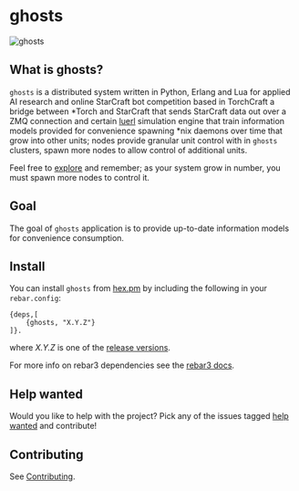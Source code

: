 # ghosts
![ghosts](https://unixtitan.net/images/cherries-clipart-pacman-6.png)
## What is ghosts?

`ghosts` is a distributed system written in Python, Erlang and Lua for applied AI research and online StarCraft bot competition based in TorchCraft a bridge between *Torch and StarCraft that sends StarCraft data out over a ZMQ connection and certain [luerl](https://luerl.org) simulation engine that train information models provided for convenience spawning *nix daemons over time that grow into other units; nodes provide granular unit control with in `ghosts` clusters, spawn more nodes to allow control of additional units.

Feel free to [explore](https://github.com/spacebeam) and remember; as your system grow in number, you must spawn more nodes to control it.

## Goal 
The goal of `ghosts` application is to provide up-to-date information models for convenience consumption.

## Install

You can install `ghosts` from [hex.pm](https://hex.pm/packages/ghosts) by including the following in your `rebar.config`:

```
{deps,[
	{ghosts, "X.Y.Z"}
]}.
```
where _X.Y.Z_ is one of the [release versions](https://github.com/spacebeam/ghosts/releases).

For more info on rebar3 dependencies see the [rebar3 docs](http://www.rebar3.org/docs/dependencies).

## Help wanted

Would you like to help with the project? Pick any of the issues tagged [help wanted](https://github.com/spacebeam/ghosts/labels/help%20wanted) and contribute!

## Contributing

See  [Contributing](CONTRIBUTING.md).
